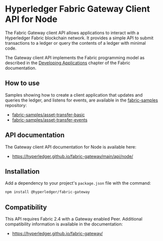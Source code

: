 # Hyperledger Fabric Gateway Client API for Node


The Fabric Gateway client API allows applications to interact with a Hyperledger Fabric blockchain network. It provides a simple API to submit transactions to a ledger or query the contents of a ledger with minimal code.

The Gateway client API implements the Fabric programming model as described in the [Developing Applications](https://hyperledger-fabric.readthedocs.io/en/latest/developapps/developing_applications.html) chapter of the Fabric documentation.

## How to use

Samples showing how to create a client application that updates and queries the ledger, and listens for events, are available in the [fabric-samples](https://github.com/hyperledger/fabric-samples) repository:

* [fabric-samples/asset-transfer-basic](https://github.com/hyperledger/fabric-samples/tree/main/asset-transfer-basic)
* [fabric-samples/asset-transfer-events](https://github.com/hyperledger/fabric-samples/tree/main/asset-transfer-events)

## API documentation

The Gateway client API documentation for Node is available here:

* https://hyperledger.github.io/fabric-gateway/main/api/node/

## Installation

Add a dependency to your project's `package.json` file with the command:

```sh
npm install @hyperledger/fabric-gateway
```

## Compatibility

This API requires Fabric 2.4 with a Gateway enabled Peer. Additional compatibility information is available in the documentation:

* https://hyperledger.github.io/fabric-gateway/

